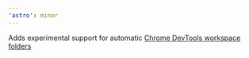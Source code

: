 ```yaml
---
'astro': minor
---
```


Adds experimental support for automatic [Chrome DevTools workspace folders](https://developer.chrome.com/docs/devtools/workspaces)
